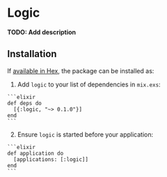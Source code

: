 # Logic

**TODO: Add description**

## Installation

If [available in Hex](https://hex.pm/docs/publish), the package can be installed as:

  1. Add `logic` to your list of dependencies in `mix.exs`:

    ```elixir
    def deps do
      [{:logic, "~> 0.1.0"}]
    end
    ```

  2. Ensure `logic` is started before your application:

    ```elixir
    def application do
      [applications: [:logic]]
    end
    ```

